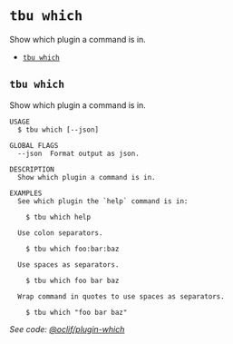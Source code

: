 `tbu which`
===========

Show which plugin a command is in.

* [`tbu which`](#tbu-which)

## `tbu which`

Show which plugin a command is in.

```
USAGE
  $ tbu which [--json]

GLOBAL FLAGS
  --json  Format output as json.

DESCRIPTION
  Show which plugin a command is in.

EXAMPLES
  See which plugin the `help` command is in:

    $ tbu which help

  Use colon separators.

    $ tbu which foo:bar:baz

  Use spaces as separators.

    $ tbu which foo bar baz

  Wrap command in quotes to use spaces as separators.

    $ tbu which "foo bar baz"
```

_See code: [@oclif/plugin-which](https://github.com/oclif/plugin-which/blob/v3.2.40/src/commands/which.ts)_
